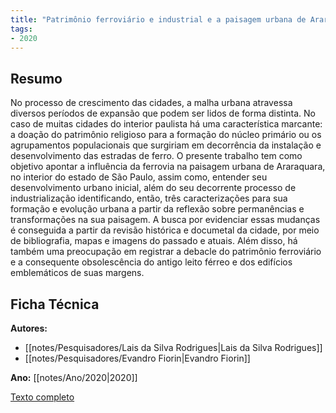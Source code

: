 ```yaml
---
title: "Patrimônio ferroviário e industrial e a paisagem urbana de Araraquara-SP"
tags:
- 2020
---
```


## Resumo
No processo de crescimento das cidades, a malha urbana atravessa diversos períodos de expansão que podem ser lidos de forma distinta. No caso de muitas cidades do interior paulista há uma característica marcante: a doação do patrimônio religioso para a formação do núcleo primário ou os agrupamentos populacionais que surgiriam em decorrência da instalação e desenvolvimento das estradas de ferro. O presente trabalho tem como objetivo apontar a influência da ferrovia na paisagem urbana de Araraquara, no interior do estado de São Paulo, assim como, entender seu desenvolvimento urbano inicial, além do seu decorrente processo de industrialização identificando, então, três caracterizações para sua formação e evolução urbana a partir da reflexão sobre permanências e transformações na sua paisagem. A busca por evidenciar essas mudanças é conseguida a partir da revisão histórica e documetal da cidade, por meio de bibliografia, mapas e imagens do passado e atuais. Além disso, há também uma preocupação em registrar a debacle do patrimônio ferroviário e a consequente obsolescência do antigo leito férreo e dos edifícios emblemáticos de suas margens.

## Ficha Técnica

**Autores:**
- [[notes/Pesquisadores/Lais da Silva Rodrigues|Lais da Silva Rodrigues]]
- [[notes/Pesquisadores/Evandro Fiorin|Evandro Fiorin]]

**Ano:** [[notes/Ano/2020|2020]]

[Texto completo](https://www.estantedaanap.org/product-page/pesquisa-em-arquitetura-e-urbanismo-do-contexto-urbano-ao-edif%C3%ADcio)